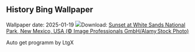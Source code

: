## History Bing Wallpaper
Wallpaper date: 2025-01-19
![](https://www.bing.com/th?id=OHR.WhiteSandsNP_EN-CA4298808631_UHD.jpg&w=1000)Download: [Sunset at White Sands National Park, New Mexico, USA (© Image Professionals GmbH/Alamy Stock Photo)](https://www.bing.com/th?id=OHR.WhiteSandsNP_EN-CA4298808631_UHD.jpg)

Auto get programm by LtgX
